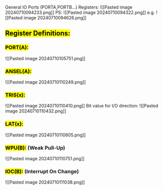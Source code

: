 General IO Ports (PORTA,PORTB...) Registers:
![[Pasted image 20240710094233.png]]
PS:
![[Pasted image 20240710094322.png]]
e.g.
![[Pasted image 20240710094626.png]]
## <mark class="hltr-r">Register Definitions:</mark>

### <mark class="hltr-b">PORT(A):</mark>

![[Pasted image 20240710105751.png]]

### <mark class="hltr-b">ANSEL(A):</mark>

![[Pasted image 20240710110249.png]]

### <mark class="hltr-b">TRIS(x):</mark>

![[Pasted image 20240710110410.png]]
Bit value for I/O direction:
![[Pasted image 20240710110432.png]]

### <mark class="hltr-b">LAT(x):</mark>

![[Pasted image 20240710110605.png]]

### <mark class="hltr-b">WPU(B):</mark> (Weak Pull-Up)

![[Pasted image 20240710110751.png]]

### <mark class="hltr-b">IOC(B):</mark> (Interrupt On Change)

![[Pasted image 20240710111038.png]]
